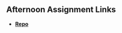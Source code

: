 ## Afternoon Assignment Links

* **[Repo](https://github.com/BrandonRiggs-0104/<ASSIGNMENT_REPO>)**

